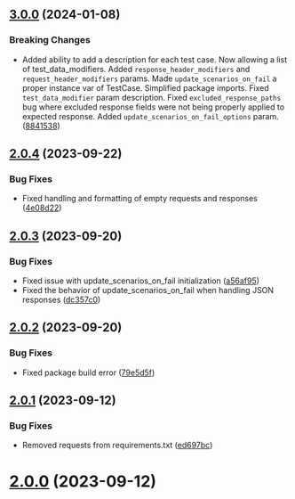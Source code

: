 ## [3.0.0](https://github.com/alexschimpf/rest-api-tester/compare/v2.0.4...v3.0.0) (2024-01-08)


### Breaking Changes

* Added ability to add a description for each test case. Now allowing a list of test_data_modifiers. Added `response_header_modifiers` and `request_header_modifiers` params. Made `update_scenarios_on_fail` a proper instance var of TestCase. Simplified package imports. Fixed `test_data_modifier` param  description. Fixed `excluded_response_paths` bug where excluded response fields were not being properly applied to expected response. Added `update_scenarios_on_fail_options` param. ([8841538](https://github.com/alexschimpf/rest-api-tester/commit/88415387f9313dbe67854e8de921be2ede388dcf))

## [2.0.4](https://github.com/alexschimpf/rest-api-tester/compare/v2.0.3...v2.0.4) (2023-09-22)


### Bug Fixes

* Fixed handling and formatting of empty requests and responses ([4e08d22](https://github.com/alexschimpf/rest-api-tester/commit/4e08d229e4d853994cb0c5b2763ad1c6b78eedc5))

## [2.0.3](https://github.com/alexschimpf/rest-api-tester/compare/v2.0.2...v2.0.3) (2023-09-20)


### Bug Fixes

* Fixed issue with update_scenarios_on_fail initialization ([a56af95](https://github.com/alexschimpf/rest-api-tester/commit/a56af952e4310bf6ba689c4f005c8c3389668b0e))
* Fixed the behavior of update_scenarios_on_fail when handling JSON responses ([dc357c0](https://github.com/alexschimpf/rest-api-tester/commit/dc357c0b66d07b7a5aa7bff60304227782aeea75))

## [2.0.2](https://github.com/alexschimpf/rest-api-tester/compare/v2.0.1...v2.0.2) (2023-09-20)


### Bug Fixes

* Fixed package build error ([79e5d5f](https://github.com/alexschimpf/rest-api-tester/commit/79e5d5f4980afab60ae2745799621b16fb8bf65a))

## [2.0.1](https://github.com/alexschimpf/rest-api-tester/compare/v2.0.0...v2.0.1) (2023-09-12)


### Bug Fixes

* Removed requests from requirements.txt ([ed697bc](https://github.com/alexschimpf/rest-api-tester/commit/ed697bc17d352c359e6585872ba3dca98ba30d31))

# [2.0.0](https://github.com/alexschimpf/rest-api-tester/compare/v1.0.0...v2.0.0) (2023-09-12)
